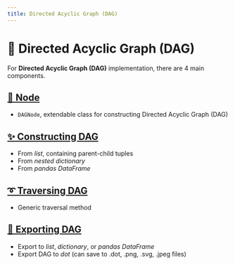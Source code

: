 ```yaml
---
title: Directed Acyclic Graph (DAG)
---
```


# 🌴 Directed Acyclic Graph (DAG)

For **Directed Acyclic Graph (DAG)** implementation, there are 4 main components.

## [**🌼 Node**](bigtree/node/index.md)
- ``DAGNode``, extendable class for constructing Directed Acyclic Graph (DAG)

## [**✨ Constructing DAG**](bigtree/dag/construct.md)
- From *list*, containing parent-child tuples
- From *nested dictionary*
- From *pandas DataFrame*

## [**➰ Traversing DAG**](bigtree/utils/iterators.md)
- Generic traversal method

## [**🔨 Exporting DAG**](bigtree/dag/export.md)
- Export to *list*, *dictionary*, or *pandas DataFrame*
- Export DAG to *dot* (can save to .dot, .png, .svg, .jpeg files)
